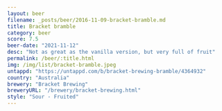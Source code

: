 ```yaml
---
layout: beer
filename: _posts/beer/2016-11-09-bracket-bramble.md
title: Bracket bramble
category: beer
score: 7.5
beer-date: "2021-11-12"
desc: "Not as great as the vanilla version, but very full of fruit"
permalink: /beer/:title.html
img: /img/list/bracket-bramble.jpeg
untappd: "https://untappd.com/b/bracket-brewing-bramble/4364932"
country: "Australia"
brewery: "Bracket Brewing"
breweryURL: "/brewery/bracket-brewing.html"
style: "Sour - Fruited"
---
```

